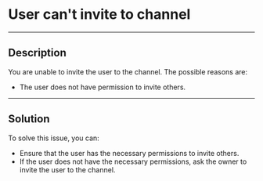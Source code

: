 # User can't invite to channel

----

## Description

You are unable to invite the user to the channel. The possible reasons are:

- The user does not have permission to invite others.

----

## Solution

To solve this issue, you can:

- Ensure that the user has the necessary permissions to invite others.
- If the user does not have the necessary permissions, ask the owner to invite the user to the channel.